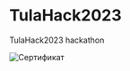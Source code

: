 # TulaHack2023
TulaHack2023 hackathon

![Сертификат](https://github.com/ZhArtem/TulaHack2023/assets/114347290/2d74a8a6-9b75-4252-974d-4df55cf96d79)
